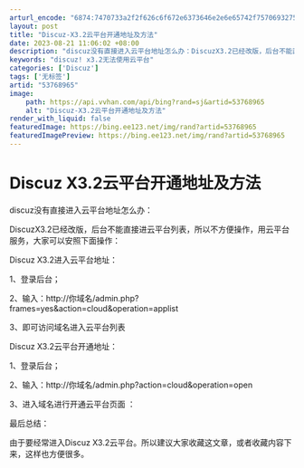 ```yaml
---
arturl_encode: "6874:7470733a2f2f626c6f672e6373646e2e6e65742f7570693275:2f61727469636c652f64657461696c732f3533373638393635"
layout: post
title: "Discuz-X3.2云平台开通地址及方法"
date: 2023-08-21 11:06:02 +08:00
description: "discuz没有直接进入云平台地址怎么办：DiscuzX3.2已经改版，后台不能直接进云平台列表，所"
keywords: "discuz! x3.2无法使用云平台"
categories: ['Discuz']
tags: ['无标签']
artid: "53768965"
image:
    path: https://api.vvhan.com/api/bing?rand=sj&artid=53768965
    alt: "Discuz-X3.2云平台开通地址及方法"
render_with_liquid: false
featuredImage: https://bing.ee123.net/img/rand?artid=53768965
featuredImagePreview: https://bing.ee123.net/img/rand?artid=53768965
---
```


# Discuz X3.2云平台开通地址及方法

discuz没有直接进入云平台地址怎么办：
  
  
DiscuzX3.2已经改版，后台不能直接进云平台列表，所以不方便操作，用云平台服务，大家可以安照下面操作：
  
  
Discuz X3.2进入云平台地址：
  
  
  
1、登录后台；
  
  
2、输入：http://你域名/admin.php?frames=yes&action=cloud&operation=applist
  
  
3、即可访问域名进入云平台列表
  
  
Discuz X3.2云平台开通地址：
  
  
1、登录后台；
  
  
2、输入：http://你域名/admin.php?action=cloud&operation=open
  
  
3、进入域名进行开通云平台页面 ：
  
  
最后总结：
  
  
由于要经常进入Discuz X3.2云平台。所以建议大家收藏这文章，或者收藏内容下来，这样也方便很多。